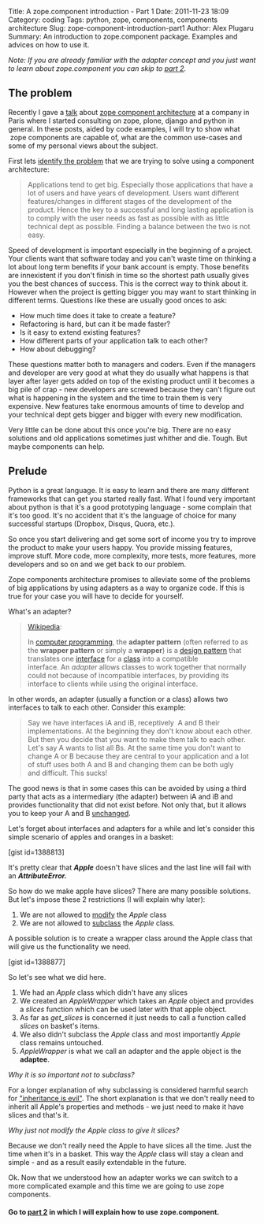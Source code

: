 Title: A zope.component introduction - Part 1
Date: 2011-11-23 18:09
Category: coding
Tags: python, zope, components, components architecture
Slug: zope-component-introduction-part1
Author: Alex Plugaru
Summary: An introduction to zope.component package. Examples and advices on how to use it.

<address>Note: If you are already familiar with the adapter concept and you just want to learn about zope.component you can skip to <a href="http://blog.hiresasha.net/zope-component-introduction-part-2/">part 2</a>.</address>
<h2>The problem</h2>
Recently I gave a <a title="Zope Components - an introduction" href="http://hiresasha.net/slides/zca/introduction/">talk</a> about <a href="http://www.muthukadan.net/docs/zca.html">zope component architecture</a> at a company in Paris where I started consulting on zope, plone, django and python in general. In these posts, aided by code examples, I will try to show what  zope components are capable of, what are the common use-cases and some of my personal views about the subject.

First lets <span style="text-decoration: underline;">identify the problem</span> that we are trying to solve using a component architecture:
<blockquote>Applications tend to get big. Especially those applications that have a lot of users and have years of development. Users want different features/changes in different stages of the development of the product. Hence the key to a successful and long lasting application is to comply with the user needs as fast as possible with as little technical dept as possible. Finding a balance between the two is not easy.</blockquote>
Speed of development is important especially in the beginning of a project. Your clients want that software today and you can't waste time on thinking a lot about long term benefits if your bank account is empty. Those benefits are innexistent if you don't finish in time so the shortest path usually gives you the best chances of success. This is the correct way to think about it. However when the project is getting bigger you may want to start thinking in different terms. Questions like these are usually good onces to ask:
<ul>
    <li>How much time does it take to create a feature?</li>
    <li>Refactoring is hard, but can it be made faster?</li>
    <li>Is it easy to extend existing features?</li>
    <li>How different parts of your application talk to each other?</li>
    <li>How about debugging?</li>
</ul>
These questions matter both to managers and coders. Even if the managers and developer are very good at what they do usually what happens is that layer after layer gets added on top of the existing product until it becomes a big pile of crap - new developers are screwed because they can't figure out what is happening in the system and the time to train them is very expensive. New features take enormous amounts of time to develop and your technical dept gets bigger and bigger with every new modification.

Very little can be done about this once you're big. There are no easy solutions and old applications sometimes just whither and die. Tough. But maybe components can help.
<h2>Prelude</h2>
Python is a great language. It is easy to learn and there are many different frameworks that can get you started really fast. What I found very important about python is that it's a good prototyping language - some complain that it's too good. It's no accident that it's the language of choice for many successful startups (Dropbox, Disqus, Quora, etc.).

So once you start delivering and get some sort of income you try to improve the product to make your users happy. You provide missing features, improve stuff. More code, more complexity, more tests, more features, more developers and so on and we get back to our problem.

Zope components architecture promises to alleviate some of the problems of big applications by using adapters as a way to organize code. If this is true for your case you will have to decide for yourself.

What's an adapter?
<blockquote><a href="http://en.wikipedia.org/wiki/Adapter_pattern">Wikipedia</a>:

In <a title="Computer programming" href="http://en.wikipedia.org/wiki/Computer_programming">computer programming</a>, the <strong>adapter pattern</strong> (often referred to as the <strong>wrapper pattern</strong> or simply a <strong>wrapper</strong>) is a <a title="Design pattern (computer science)" href="http://en.wikipedia.org/wiki/Design_pattern_(computer_science)">design pattern</a> that translates one <a title="Interface (computer science)" href="http://en.wikipedia.org/wiki/Interface_(computer_science)">interface</a> for a <a title="Class (computer science)" href="http://en.wikipedia.org/wiki/Class_(computer_science)">class</a> into a compatible interface. An <em>adapter</em> allows classes to work together that normally could not because of incompatible interfaces, by providing its interface to clients while using the original interface.</blockquote>
In other words, an adapter (usually a function or a class) allows two interfaces to talk to each other. Consider this example:
<blockquote>Say we have interfaces iA and iB, receptively  A and B their implementations. At the beginning they don't know about each other. But then you decide that you want to make them talk to each other. Let's say A wants to list all Bs. At the same time you don't want to change A or B because they are central to your application and a lot of stuff uses both A and B and changing them can be both ugly and difficult. This sucks!</blockquote>
The good news is that in some cases this can be avoided by using a third party that acts as a intermediary (the adapter) between iA and iB and provides functionality that did not exist before. Not only that, but it allows you to keep your A and B <span style="text-decoration: underline;">unchanged</span>.

Let's forget about interfaces and adapters for a while and let's consider this simple scenario of apples and oranges in a basket:

[gist id=1388813]

It's pretty clear that <strong><em>Apple</em></strong> doesn't have slices and the last line will fail with an <em><strong>AttributeError. </strong></em>

So how do we make apple have slices? There are many possible solutions. But let's impose these 2 restrictions (I will explain why later):
<ol>
    <li>We are not allowed to <span style="text-decoration: underline;">modify</span> the <em>Apple</em> class</li>
    <li>We are not allowed to <span style="text-decoration: underline;">subclass</span> the <em>Apple</em> class.</li>
</ol>
A possible solution is to create a wrapper class around the Apple class that will give us the functionality we need.

[gist id=1388877]

So let's see what we did here.
<ol>
    <li>We had an <em>Apple</em> class which didn't have any slices</li>
    <li>We created an <em>AppleWrapper</em> which takes an <em>Apple</em> object and provides a <em>slices</em> function which can be used later with that apple object.</li>
    <li>As far as <em>get_slices</em> is concerned it just needs to call a function called <em>slices</em> on basket's items.</li>
    <li>We also didn't subclass the <em>Apple</em> class and most importantly <em>Apple</em> class remains untouched.</li>
    <li><em>AppleWrapper</em> is what we call an adapter and the apple object is the <strong>adaptee</strong>.</li>
</ol>
<em>Why it is so important not to subclass?</em>

For a longer explanation of why subclassing is considered harmful search for <a href="http://google.com?q=inheritance is evil">"inheritance is evil"</a>. The short explanation is that we don't really need to inherit all Apple's properties and methods - we just need to make it have slices and that's it.

<em>Why just not modify the Apple class to give it slices?</em>

Because we don't really need the Apple to have slices all the time. Just the time when it's in a basket. This way the <em>Apple</em> class will stay a clean and simple - and as a result easily extendable in the future.

Ok. Now that we understood how an adapter works we can switch to a more complicated example and this time we are going to use zope components.
<h4>Go to <a href="http://blog.hiresasha.net/zope-component-introduction-part-2/">part 2</a> in which I will explain how to use zope.component.</h4>

